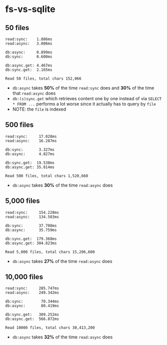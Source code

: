 # fs-vs-sqlite

## 50 files

```
read:sync:    1.886ms
read:async:   3.086ms

db:async:     0.899ms
db:sync:      0.600ms

db:async.get: 4.467ms
db:sync.get:  2.165ms

Read 50 files, total chars 152,066
```

- `db:async` takes **50%** of the time `read:sync` does and **30%** of the time that
  `read:async` does
- `db:(s)sync.get` which retrieves content one by one instead of via `SELECT * FROM ...`
  performs a lot worse since it actually has to query by `file`
- NOTE: the `file` is indexed

## 500 files

```
read:sync:     17.028ms
read:async:    16.287ms

db:sync:       3.327ms
db:async:      4.827ms

db:sync.get:  19.538ms
db:async.get: 35.814ms

Read 500 files, total chars 1,520,660
```

- `db:async` takes **30%** of the time `read:async` does

## 5,000 files

```
read:sync:     154.228ms
read:async:    134.503ms

db:sync:       37.708ms
db:async:      35.759ms

db:sync.get:  179.368ms
db:async.get: 304.823ms

Read 5,000 files, total chars 15,206,600
```
 
- `db:async` takes **27%** of the time `read:async` does

## 10,000 files

```
read:sync:     285.747ms
read:async:    249.342ms

db:sync:        70.344ms
db:async:       80.419ms

db:sync.get:   309.252ms
db:async.get:  566.872ms

Read 10000 files, total chars 30,413,200
```
 
- `db:async` takes **32%** of the time `read:async` does
